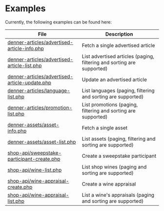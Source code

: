 # Examples
Currently, the following examples can be found here:

| File                                                                                           | Description                                                            |
| -----------------------------------------------------------------------------------------------| ---------------------------------------------------------------------- |
| [denner-articles/advertised-article-info.php](denner-articles/advertised-article-info.php)     | Fetch a single advertised article                                      |
| [denner-articles/advertised-article-list.php](denner-articles/advertised-article-list.php)     | List advertised articles (paging, filtering and sorting are supported) |
| [denner-articles/advertised-article-update.php](denner-articles/advertised-article-update.php) | Update an advertised article                                           |
| [denner-articles/language-list.php](denner-articles/language-list.php)                         | List languages (paging, filtering and sorting are supported)           |
| [denner-articles/promotion-list.php](denner-articles/promotion-list.php)                       | List promotions (paging, filtering and sorting are supported)          |
| [denner-assets/asset-info.php](denner-assets/asset-info.php)                                   | Fetch a single asset                                                   |
| [denner-assets/asset-list.php](denner-assets/asset-list.php)                                   | List assets (paging, filtering and sorting are supported)              |
| [shop-api/sweepstake-participant-create.php](shop-api/sweepstake-participant-create.php)       | Create a sweepstake participant                                        |
| [shop-api/wine-list.php](shop-api/wine-list.php)                                               | List shop wines (paging and sorting are supported)                     |
| [shop-api/wine-appraisal-create.php](shop-api/wine-appraisal-create.php)                       | Create a wine appraisal                                                |
| [shop-api/wine-appraisal-list.php](shop-api/wine-appraisal-list.php)                           | List a wine's appraisals (paging and sorting are supported)            |
